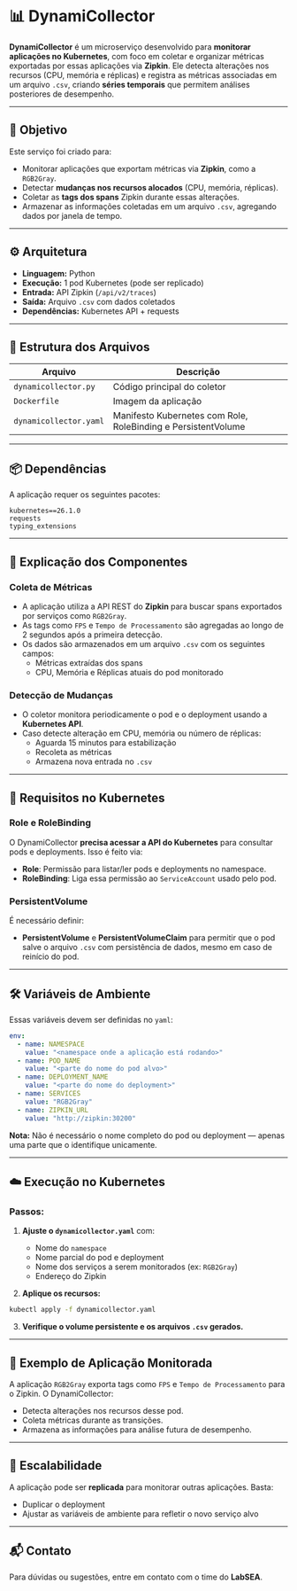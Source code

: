 
# 📊 DynamiCollector

**DynamiCollector** é um microserviço desenvolvido para **monitorar aplicações no Kubernetes**, com foco em coletar e organizar métricas exportadas por essas aplicações via **Zipkin**. Ele detecta alterações nos recursos (CPU, memória e réplicas) e registra as métricas associadas em um arquivo `.csv`, criando **séries temporais** que permitem análises posteriores de desempenho.

---

## 🎯 Objetivo

Este serviço foi criado para:

- Monitorar aplicações que exportam métricas via **Zipkin**, como a `RGB2Gray`.
- Detectar **mudanças nos recursos alocados** (CPU, memória, réplicas).
- Coletar as **tags dos spans** Zipkin durante essas alterações.
- Armazenar as informações coletadas em um arquivo `.csv`, agregando dados por janela de tempo.

---

## ⚙️ Arquitetura

- **Linguagem:** Python
- **Execução:** 1 pod Kubernetes (pode ser replicado)
- **Entrada:** API Zipkin (`/api/v2/traces`)
- **Saída:** Arquivo `.csv` com dados coletados
- **Dependências:** Kubernetes API + requests

---

## 📁 Estrutura dos Arquivos

| Arquivo                | Descrição |
|------------------------|----------|
| `dynamicollector.py`   | Código principal do coletor |
| `Dockerfile`           | Imagem da aplicação |
| `dynamicollector.yaml` | Manifesto Kubernetes com Role, RoleBinding e PersistentVolume |

---

## 📦 Dependências

A aplicação requer os seguintes pacotes:

```
kubernetes==26.1.0
requests
typing_extensions
```

---

## 🧠 Explicação dos Componentes

### Coleta de Métricas
- A aplicação utiliza a API REST do **Zipkin** para buscar spans exportados por serviços como `RGB2Gray`.
- As tags como `FPS` e `Tempo de Processamento` são agregadas ao longo de 2 segundos após a primeira detecção.
- Os dados são armazenados em um arquivo `.csv` com os seguintes campos:
  - Métricas extraídas dos spans
  - CPU, Memória e Réplicas atuais do pod monitorado

### Detecção de Mudanças
- O coletor monitora periodicamente o pod e o deployment usando a **Kubernetes API**.
- Caso detecte alteração em CPU, memória ou número de réplicas:
  - Aguarda 15 minutos para estabilização
  - Recoleta as métricas
  - Armazena nova entrada no `.csv`

---

## 📂 Requisitos no Kubernetes

### Role e RoleBinding

O DynamiCollector **precisa acessar a API do Kubernetes** para consultar pods e deployments. Isso é feito via:

- **Role**: Permissão para listar/ler pods e deployments no namespace.
- **RoleBinding**: Liga essa permissão ao `ServiceAccount` usado pelo pod.

### PersistentVolume

É necessário definir:

- **PersistentVolume** e **PersistentVolumeClaim** para permitir que o pod salve o arquivo `.csv` com persistência de dados, mesmo em caso de reinício do pod.

---

## 🛠️ Variáveis de Ambiente

Essas variáveis devem ser definidas no `yaml`:

```yaml
env:
  - name: NAMESPACE
    value: "<namespace onde a aplicação está rodando>"
  - name: POD_NAME
    value: "<parte do nome do pod alvo>"
  - name: DEPLOYMENT_NAME
    value: "<parte do nome do deployment>"
  - name: SERVICES
    value: "RGB2Gray"
  - name: ZIPKIN_URL
    value: "http://zipkin:30200"
```

**Nota:** Não é necessário o nome completo do pod ou deployment — apenas uma parte que o identifique unicamente.

---

## ☁️ Execução no Kubernetes

### Passos:

1. **Ajuste o `dynamicollector.yaml`** com:
   - Nome do `namespace`
   - Nome parcial do pod e deployment
   - Nome dos serviços a serem monitorados (ex: `RGB2Gray`)
   - Endereço do Zipkin

2. **Aplique os recursos:**

```bash
kubectl apply -f dynamicollector.yaml
```

3. **Verifique o volume persistente e os arquivos `.csv` gerados.**

---

## 📌 Exemplo de Aplicação Monitorada

A aplicação `RGB2Gray` exporta tags como `FPS` e `Tempo de Processamento` para o Zipkin. O DynamiCollector:

- Detecta alterações nos recursos desse pod.
- Coleta métricas durante as transições.
- Armazena as informações para análise futura de desempenho.

---

## 🔄 Escalabilidade

A aplicação pode ser **replicada** para monitorar outras aplicações. Basta:

- Duplicar o deployment
- Ajustar as variáveis de ambiente para refletir o novo serviço alvo

---

## 📬 Contato

Para dúvidas ou sugestões, entre em contato com o time do **LabSEA**.
